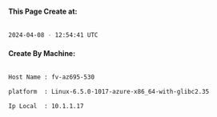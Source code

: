 
   
#### This Page Create at:

```bash

2024-04-08 - 12:54:41 UTC

```

#### Create By Machine:

```bash

Host Name : fv-az695-530

platform  : Linux-6.5.0-1017-azure-x86_64-with-glibc2.35

Ip Local  : 10.1.1.17

```


